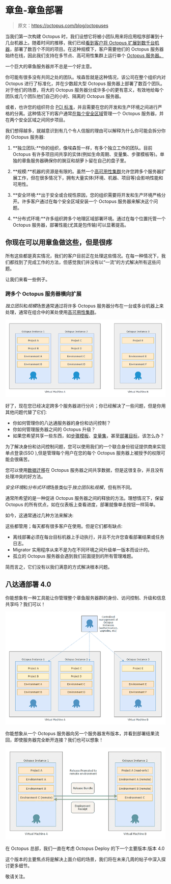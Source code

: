 # 章鱼-章鱼部署

> 原文：<https://octopus.com/blog/octopuses>

当我们第一次构建 Octopus 时，我们设想它将被小团队用来将应用程序部署到十几台机器上。随着时间的推移，我们已经[看到客户将 Octopus 扩展到数千台机器](https://octopus.com/blog/octostats)，部署了数百个不同的项目。在这种规模下，客户需要他们的 Octopus 服务器始终在线，因此我们支持在多节点、高可用性集群上运行单个 [Octopus 服务器。](https://octopus.com/high-availability)

一个巨大的章鱼服务器并不总是一个好主意。

你可能有很多没有共同之处的团队。埃森哲就是这种情况，该公司在整个组织内对 Octopus 进行了标准化，并在少数超大型 Octopus 服务器上部署了数百个团队。对于他们的场景，将大的 Octopus 服务器分成许多小的更有意义，有效地给每个团队或几个团队他们自己的小的、隔离的 Octopus 服务器。

或者，也许您的组织符合 [PCI 标准](https://octopus.com/docs/reference/pci-compliance-and-octopus-deploy)，并且需要在您的开发和生产环境之间进行严格的分离。这种情况下的客户通常[在每个安全区域](https://octopus.com/docs/installation/isolated-octopus-deploy-servers)管理一个 Octopus 服务器，并在两个安全区域之间同步项目。

我们想得越多，就越意识到有几个令人信服的理由可以解释为什么你可能会拆分你的 Octopus 服务器:

1.  **独立团队:**你的组织，像埃森哲一样，有多个独立工作的团队。目前 Octopus 有许多项目间共享的实体(例如生命周期、变量集、步骤模板等)。单独的章鱼服务器确保你的豌豆和胡萝卜留在自己的盘子里。

2.  **规模:**机器的资源是有限的。虽然一个[高可用性集群](https://octopus.com/high-availability)允许您跨多个服务器扩展工作，但在很多情况下，拥有大量实体(环境、机器、项目等)会影响性能和可用性。

3.  **安全环境:**出于安全或合规性原因，您的组织需要将开发和生产环境严格分开。许多客户通过在每个安全区域安装一个 Octopus 服务器来解决这个问题。

4.  **分布式环境:**许多组织跨多个地理区域部署环境。通过在每个位置托管一个 Octopus 服务器，部署性能(尤其是包传输)可以显著提高。

## 你现在可以用章鱼做这些，但是很疼

所有这些都是真实情况，我们的客户目前正在处理这些情况。在每一种情况下，我们都找到了完成工作的方法，但感觉我们并没有以“一流”的方式解决所有这些问题。

让我们来看一些例子。

### 跨多个 Octopus 服务器横向扩展

*独立团队*和*规模*场景通常通过将许多 Octopus 服务器分布在一台或多台机器上来处理，通常在组合中的某处使用[高可用性集群](https://octopus.com/docs/administration/high-availability)。

[![Isolated Octopus Servers](img/71c52d43abc05b9656721b6a24dd1027.png)](#)

好了，现在您已经决定跨多个服务器进行分片；你已经解决了一些问题，但是你用其他问题代替了它们:

*   你如何管理你的八达通服务器的身份和访问控制？
*   你如何管理服务器之间的 Octopus 升级？
*   如果您希望共享一些东西，如[步骤模板](https://octopus.com/docs/octopus-rest-api/examples/step-templates)、[变量集](https://octopus.com/docs/projects/variables/library-variable-sets)，甚至[部署目标](https://octopus.com/docs/infrastructure/deployment-targets)，该怎么办？

为了解决身份和访问控制问题，您可以使用我们的一个联合身份验证提供商来实现单点登录(SSO ),但是管理每个用户在您的每个 Octopus 服务器上被授予的权限可能会很痛苦。

您可以使用[数据迁移](https://octopus.com/docs/administration/data-migration)在 Octopus 服务器之间共享数据，但是这很复杂，并且没有处理冲突的好方法。

*安全环境*和*分布式环境*场景类似于*独立团队*和*规模*，但有所不同。

通常所希望的是一种促进 Octopus 服务器之间的释放的方法。理想情况下，保留 Octopus 的所有优点，如在仪表板上查看进度，部署就像单击按钮一样简单。

如今，这通常通过几种方法来解决:

这些都管用；每天都有很多客户在使用。但是它们都有缺点:

*   离线部署必须在每台目标机器上手动执行，并且不允许您查看部署结果或任务日志。
*   Migrator 实用程序从来不是为在不同环境之间升级单一版本而设计的。
*   孤立的 Octopus 服务器会遇到我们前面提到的所有管理难题。

简而言之，它们没有以我们满意的方式解决根本问题。

## 八达通部署 4.0

你能想象有一种工具能让你管理整个章鱼服务器群的身份、访问控制、升级和信息共享吗？我们可以！

[![Octopus Data Center Manager](img/53c9017c18995a22db98cf7a0f92182b.png)](#)

你能想象从一个 Octopus 服务器向另一个服务器发布版本，并看到部署结果流回，即使服务器完全断开连接？我们也可以想象！

[![Octopus Remote Release Promotions](img/2fb525424d76d571a8ccc9fbb0a4d12c.png)](#)

在 Octopus 总部，我们一直在考虑 Octopus Deploy 的下一个主要版本:版本 4.0

这个版本的主要焦点将是解决上面介绍的场景，我们将在未来几周的帖子中深入探讨更多细节。

敬请关注。
